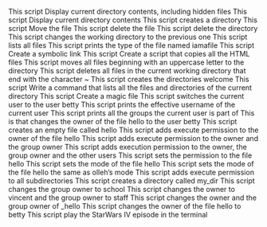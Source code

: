 This script Display current directory contents, including hidden files
This script Display current directory contents
This script creates a directory
This script Move the file
This script delete the file
This script delete the directory
This script changes the working directory to the previous one
This script lists all files 
This script prints the type of the file named iamafile
This script Create a symbolic link
This script Create a script that copies all the HTML files
This script  moves all files beginning with an uppercase letter to the directory
This script deletes all files in the current working directory that end with the character ~
This script  creates the directories welcome
This script Write a command that lists all the files and directories of the current directory
This script Create a magic file
This script switches the current user to the user betty
This script  prints the effective username of the current user
This script  prints all the groups the current user is part of
This is that changes the owner of the file hello to the user betty
This script creates an empty file called hello
This script adds execute permission to the owner of the file hello
This script adds execute permission to the owner and the group owner
This script adds execution permission to the owner, the group owner and the other users
This script  sets the permission to the file hello
This script sets the mode of the file hello
This script  sets the mode of the file hello the same as olleh’s mode
This script  adds execute permission to all subdirectories
This script creates a directory called my_dir
This script changes the group owner to school
This script changes the owner to vincent and the group owner to staff
This script changes the owner and the group owner of _hello
This script  changes the owner of the file hello to betty
This script play the StarWars IV episode in the terminal

